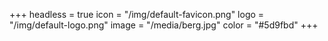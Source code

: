 +++
headless = true
icon = "/img/default-favicon.png"
logo = "/img/default-logo.png"
image = "/media/berg.jpg"
color = "#5d9fbd"
+++
